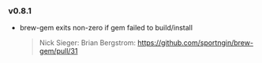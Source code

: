 ### v0.8.1

* brew-gem exits non-zero if gem failed to build/install

  > Nick Sieger: Brian Bergstrom: https://github.com/sportngin/brew-gem/pull/31

